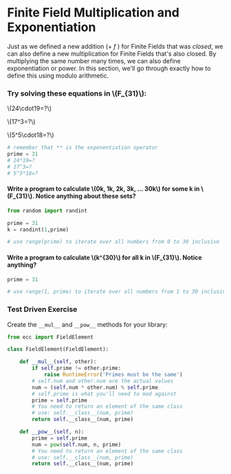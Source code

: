 
# Finite Field Multiplication and Exponentiation

Just as we defined a new addition ($+~f~$) for Finite Fields that was _closed_, we can also define a new multiplication for Finite Fields that's also closed. By multiplying the same number many times, we can also define exponentiation or power. In this section, we'll go through exactly how to define this using modulo arithmetic.

### Try solving these equations in \\(F_{31}\\):

\\(24\cdot19=?\\)

\\(17^3=?\\)

\\(5^5\cdot18=?\\)


```python
# remember that ** is the exponentiation operator
prime = 31
# 24*19=?
# 17^3=?
# 5^5*18=?
```

#### Write a program to calculate \\(0k, 1k, 2k, 3k, ... 30k\\) for some k in \\(F_{31}\\).  Notice anything about these sets?


```python
from random import randint

prime = 31
k = randint(1,prime)

# use range(prime) to iterate over all numbers from 0 to 30 inclusive
```

#### Write a program to calculate \\(k^{30}\\) for all k in \\(F_{31}\\). Notice anything?


```python
prime = 31

# use range(1, prime) to iterate over all numbers from 1 to 30 inclusive
```

### Test Driven Exercise

Create the `__mul__` and `__pow__` methods for your library:


```python
from ecc import FieldElement

class FieldElement(FieldElement):

    def __mul__(self, other):
        if self.prime != other.prime:
            raise RuntimeError('Primes must be the same')
        # self.num and other.num are the actual values
        num = (self.num * other.num) % self.prime
        # self.prime is what you'll need to mod against
        prime = self.prime
        # You need to return an element of the same class
        # use: self.__class__(num, prime)
        return self.__class__(num, prime)

    def __pow__(self, n):
        prime = self.prime
        num = pow(self.num, n, prime)
        # You need to return an element of the same class
        # use: self.__class__(num, prime)
        return self.__class__(num, prime)
```
